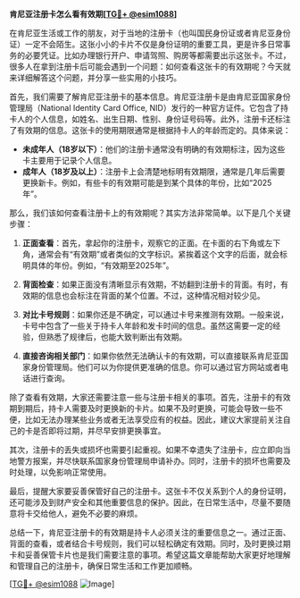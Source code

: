 **肯尼亚注册卡怎么看有效期[[TG💪+ @esim1088](https://t.me/s/esim1088)]**

在肯尼亚生活或工作的朋友，对于当地的注册卡（也叫国民身份证或者肯尼亚身份证）一定不会陌生。这张小小的卡片不仅是身份证明的重要工具，更是许多日常事务的必要凭证。比如办理银行开户、申请驾照、购房等都需要出示这张卡。不过，很多人在拿到注册卡后可能会遇到一个问题：如何查看这张卡的有效期呢？今天就来详细解答这个问题，并分享一些实用的小技巧。

首先，我们需要了解肯尼亚注册卡的基本信息。肯尼亚注册卡是由肯尼亚国家身份管理局（National Identity Card Office, NID）发行的一种官方证件。它包含了持卡人的个人信息，如姓名、出生日期、性别、身份证号码等。此外，注册卡还标注了有效期的信息。这张卡的使用期限通常是根据持卡人的年龄而定的。具体来说：

- **未成年人（18岁以下）**：他们的注册卡通常没有明确的有效期标注，因为这些卡主要用于记录个人信息。
- **成年人（18岁及以上）**：注册卡上会清楚地标明有效期限，通常是几年后需要更换新卡。例如，有些卡的有效期可能是到某个具体的年份，比如“2025年”。

那么，我们该如何查看注册卡上的有效期呢？其实方法非常简单。以下是几个关键步骤：

1. **正面查看**：首先，拿起你的注册卡，观察它的正面。在卡面的右下角或左下角，通常会有“有效期”或者类似的文字标识。紧挨着这个文字的后面，就会标明具体的年份。例如，“有效期至2025年”。

2. **背面检查**：如果正面没有清晰显示有效期，不妨翻到注册卡的背面。有时，有效期的信息也会标注在背面的某个位置。不过，这种情况相对较少见。

3. **对比卡号规则**：如果你还是不确定，可以通过卡号来推测有效期。一般来说，卡号中包含了一些关于持卡人年龄和发卡时间的信息。虽然这需要一定的经验，但熟悉了规律后，也能大致判断出有效期。

4. **直接咨询相关部门**：如果你依然无法确认卡的有效期，可以直接联系肯尼亚国家身份管理局。他们可以为你提供更准确的信息。你可以通过官方网站或者电话进行查询。

除了查看有效期，大家还需要注意一些与注册卡相关的事项。首先，注册卡的有效期到期后，持卡人需要及时更换新的卡片。如果不及时更换，可能会导致一些不便，比如无法办理某些业务或者无法享受应有的权益。因此，建议大家提前关注自己的卡是否即将过期，并尽早安排更换事宜。

其次，注册卡的丢失或损坏也需要引起重视。如果不幸遗失了注册卡，应立即向当地警方报案，并尽快联系国家身份管理局申请补办。同时，注册卡的损坏也需要及时处理，以免影响正常使用。

最后，提醒大家要妥善保管好自己的注册卡。这张卡不仅关系到个人的身份证明，还可能涉及到财产安全和其他重要信息的保护。因此，在日常生活中，尽量不要随意将卡交给他人，避免不必要的麻烦。

总结一下，肯尼亚注册卡的有效期是持卡人必须关注的重要信息之一。通过正面、背面的查看，或者结合卡号规则，我们可以轻松确定有效期。同时，及时更换过期卡和妥善保管卡片也是我们需要注意的事项。希望这篇文章能帮助大家更好地理解和管理自己的注册卡，确保日常生活和工作更加顺畅。

[[TG💪+ @esim1088](https://t.me/s/esim1088) ![Image](https://i.postimg.cc/4NQfJmqS/Snipaste-2025-05-13-00-14-12.png)]